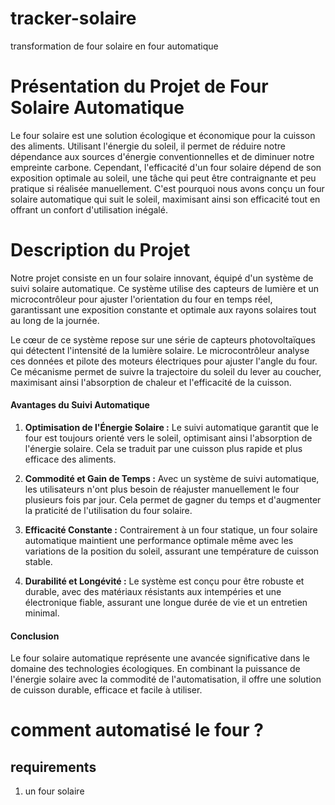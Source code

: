# tracker-solaire
transformation de four solaire en four automatique
# Présentation du Projet de Four Solaire Automatique

Le four solaire est une solution écologique et économique pour la cuisson des aliments.
Utilisant l'énergie du soleil, il permet de réduire notre dépendance aux sources d'énergie conventionnelles et de diminuer notre empreinte carbone.
Cependant, l'efficacité d'un four solaire dépend de son exposition optimale au soleil, une tâche qui peut être contraignante et peu pratique si réalisée manuellement. 
C'est pourquoi nous avons conçu un four solaire automatique qui suit le soleil, maximisant ainsi son efficacité tout en offrant un confort d'utilisation inégalé.


# Description du Projet

Notre projet consiste en un four solaire innovant, équipé d'un système de suivi solaire automatique. Ce système utilise des capteurs de lumière et un microcontrôleur pour ajuster l'orientation du four en temps réel, garantissant une exposition constante et optimale aux rayons solaires tout au long de la journée.

Le cœur de ce système repose sur une série de capteurs photovoltaïques qui détectent l'intensité de la lumière solaire. Le microcontrôleur analyse ces données et pilote des moteurs électriques pour ajuster l'angle du four. Ce mécanisme permet de suivre la trajectoire du soleil du lever au coucher, maximisant ainsi l'absorption de chaleur et l'efficacité de la cuisson.


#### Avantages du Suivi Automatique

1. **Optimisation de l'Énergie Solaire :** Le suivi automatique garantit que le four est toujours orienté vers le soleil, optimisant ainsi l'absorption de l'énergie solaire. Cela se traduit par une cuisson plus rapide et plus efficace des aliments.

2. **Commodité et Gain de Temps :** Avec un système de suivi automatique, les utilisateurs n'ont plus besoin de réajuster manuellement le four plusieurs fois par jour. Cela permet de gagner du temps et d'augmenter la praticité de l'utilisation du four solaire.

3. **Efficacité Constante :** Contrairement à un four statique, un four solaire automatique maintient une performance optimale même avec les variations de la position du soleil, assurant une température de cuisson stable.

4. **Durabilité et Longévité :** Le système est conçu pour être robuste et durable, avec des matériaux résistants aux intempéries et une électronique fiable, assurant une longue durée de vie et un entretien minimal.

#### Conclusion

   Le four solaire automatique représente une avancée significative dans le domaine des technologies écologiques. En combinant la puissance de l'énergie solaire avec la commodité de l'automatisation, il offre une solution de cuisson durable, efficace et facile à utiliser.
# comment  automatisé le four ? 
## requirements
 1. un four solaire



